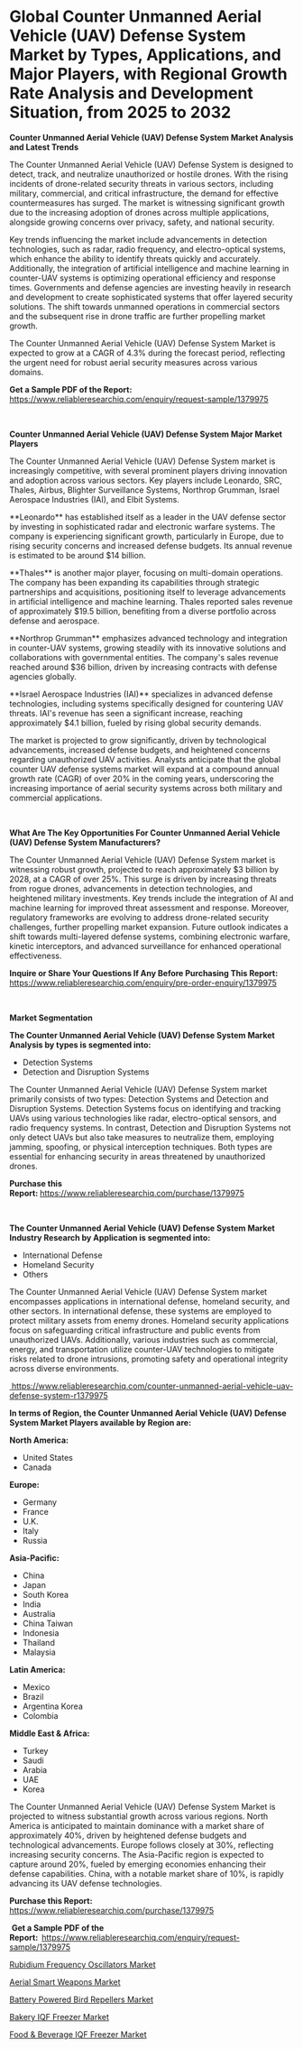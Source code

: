 <p><h1>Global Counter Unmanned Aerial Vehicle (UAV) Defense System Market by Types, Applications, and Major Players, with Regional Growth Rate Analysis and Development Situation, from 2025 to 2032</h1></p><p><strong>Counter Unmanned Aerial Vehicle (UAV) Defense System Market Analysis and Latest Trends</strong></p>
<p><p>The Counter Unmanned Aerial Vehicle (UAV) Defense System is designed to detect, track, and neutralize unauthorized or hostile drones. With the rising incidents of drone-related security threats in various sectors, including military, commercial, and critical infrastructure, the demand for effective countermeasures has surged. The market is witnessing significant growth due to the increasing adoption of drones across multiple applications, alongside growing concerns over privacy, safety, and national security.</p><p>Key trends influencing the market include advancements in detection technologies, such as radar, radio frequency, and electro-optical systems, which enhance the ability to identify threats quickly and accurately. Additionally, the integration of artificial intelligence and machine learning in counter-UAV systems is optimizing operational efficiency and response times. Governments and defense agencies are investing heavily in research and development to create sophisticated systems that offer layered security solutions. The shift towards unmanned operations in commercial sectors and the subsequent rise in drone traffic are further propelling market growth. </p><p>The Counter Unmanned Aerial Vehicle (UAV) Defense System Market is expected to grow at a CAGR of 4.3% during the forecast period, reflecting the urgent need for robust aerial security measures across various domains.</p></p>
<p><strong>Get a Sample PDF of the Report:&nbsp;</strong> <a href="https://www.reliableresearchiq.com/enquiry/request-sample/1379975?utm_campaign=1896&utm_medium=2&utm_source=Github&utm_content=ia&utm_term=24022025&utm_id=counter-unmanned-aerial-vehicle-uav-defense-system">https://www.reliableresearchiq.com/enquiry/request-sample/1379975</a></p>
<p>&nbsp;</p>
<p><strong>Counter Unmanned Aerial Vehicle (UAV) Defense System Major Market Players</strong></p>
<p><p>The Counter Unmanned Aerial Vehicle (UAV) Defense System market is increasingly competitive, with several prominent players driving innovation and adoption across various sectors. Key players include Leonardo, SRC, Thales, Airbus, Blighter Surveillance Systems, Northrop Grumman, Israel Aerospace Industries (IAI), and Elbit Systems.</p><p>**Leonardo** has established itself as a leader in the UAV defense sector by investing in sophisticated radar and electronic warfare systems. The company is experiencing significant growth, particularly in Europe, due to rising security concerns and increased defense budgets. Its annual revenue is estimated to be around $14 billion.</p><p>**Thales** is another major player, focusing on multi-domain operations. The company has been expanding its capabilities through strategic partnerships and acquisitions, positioning itself to leverage advancements in artificial intelligence and machine learning. Thales reported sales revenue of approximately $19.5 billion, benefiting from a diverse portfolio across defense and aerospace.</p><p>**Northrop Grumman** emphasizes advanced technology and integration in counter-UAV systems, growing steadily with its innovative solutions and collaborations with governmental entities. The company's sales revenue reached around $36 billion, driven by increasing contracts with defense agencies globally.</p><p>**Israel Aerospace Industries (IAI)** specializes in advanced defense technologies, including systems specifically designed for countering UAV threats. IAI's revenue has seen a significant increase, reaching approximately $4.1 billion, fueled by rising global security demands.</p><p>The market is projected to grow significantly, driven by technological advancements, increased defense budgets, and heightened concerns regarding unauthorized UAV activities. Analysts anticipate that the global counter UAV defense systems market will expand at a compound annual growth rate (CAGR) of over 20% in the coming years, underscoring the increasing importance of aerial security systems across both military and commercial applications.</p></p>
<p>&nbsp;</p>
<p><strong>What Are The Key Opportunities For Counter Unmanned Aerial Vehicle (UAV) Defense System Manufacturers?</strong></p>
<p><p>The Counter Unmanned Aerial Vehicle (UAV) Defense System market is witnessing robust growth, projected to reach approximately $3 billion by 2028, at a CAGR of over 25%. This surge is driven by increasing threats from rogue drones, advancements in detection technologies, and heightened military investments. Key trends include the integration of AI and machine learning for improved threat assessment and response. Moreover, regulatory frameworks are evolving to address drone-related security challenges, further propelling market expansion. Future outlook indicates a shift towards multi-layered defense systems, combining electronic warfare, kinetic interceptors, and advanced surveillance for enhanced operational effectiveness.</p></p>
<p><strong>Inquire or Share Your Questions If Any Before Purchasing This Report:</strong> <a href="https://www.reliableresearchiq.com/enquiry/pre-order-enquiry/1379975?utm_campaign=1896&utm_medium=2&utm_source=Github&utm_content=ia&utm_term=24022025&utm_id=counter-unmanned-aerial-vehicle-uav-defense-system">https://www.reliableresearchiq.com/enquiry/pre-order-enquiry/1379975</a></p>
<p>&nbsp;</p>
<p><strong>Market Segmentation</strong></p>
<p><strong>The Counter Unmanned Aerial Vehicle (UAV) Defense System Market Analysis by types is segmented into:</strong></p>
<p><ul><li>Detection Systems</li><li>Detection and Disruption Systems</li></ul></p>
<p><p>The Counter Unmanned Aerial Vehicle (UAV) Defense System market primarily consists of two types: Detection Systems and Detection and Disruption Systems. Detection Systems focus on identifying and tracking UAVs using various technologies like radar, electro-optical sensors, and radio frequency systems. In contrast, Detection and Disruption Systems not only detect UAVs but also take measures to neutralize them, employing jamming, spoofing, or physical interception techniques. Both types are essential for enhancing security in areas threatened by unauthorized drones.</p></p>
<p><strong>Purchase this Report:&nbsp;</strong><a href="https://www.reliableresearchiq.com/purchase/1379975?utm_campaign=1896&utm_medium=2&utm_source=Github&utm_content=ia&utm_term=24022025&utm_id=counter-unmanned-aerial-vehicle-uav-defense-system">https://www.reliableresearchiq.com/purchase/1379975</a></p>
<p>&nbsp;</p>
<p><strong>The Counter Unmanned Aerial Vehicle (UAV) Defense System Market Industry Research by Application is segmented into:</strong></p>
<p><ul><li>International Defense</li><li>Homeland Security</li><li>Others</li></ul></p>
<p><p>The Counter Unmanned Aerial Vehicle (UAV) Defense System market encompasses applications in international defense, homeland security, and other sectors. In international defense, these systems are employed to protect military assets from enemy drones. Homeland security applications focus on safeguarding critical infrastructure and public events from unauthorized UAVs. Additionally, various industries such as commercial, energy, and transportation utilize counter-UAV technologies to mitigate risks related to drone intrusions, promoting safety and operational integrity across diverse environments.</p></p>
<p><a href="https://www.reliableresearchiq.com/counter-unmanned-aerial-vehicle-uav-defense-system-r1379975?utm_campaign=1896&utm_medium=2&utm_source=Github&utm_content=ia&utm_term=24022025&utm_id=counter-unmanned-aerial-vehicle-uav-defense-system">&nbsp;https://www.reliableresearchiq.com/counter-unmanned-aerial-vehicle-uav-defense-system-r1379975</a></p>
<p><strong>In terms of Region, the Counter Unmanned Aerial Vehicle (UAV) Defense System Market Players available by Region are:</strong></p>
<p>
    <p> <strong> North America: </strong>
        <ul>
            <li>United States</li>
            <li>Canada</li>
        </ul>
        </p> 
    <p> <strong> Europe: </strong>
        <ul>
            <li>Germany</li>
            <li>France</li>
            <li>U.K.</li>
            <li>Italy</li>
            <li>Russia</li>
        </ul>
        </p> 
    <p> <strong> Asia-Pacific: </strong>
        <ul>
            <li>China</li>
            <li>Japan</li>
            <li>South Korea</li>
            <li>India</li>
            <li>Australia</li>
            <li>China Taiwan</li>
            <li>Indonesia</li>
            <li>Thailand</li>
            <li>Malaysia</li>
        </ul>
        </p> 
    <p> <strong> Latin America: </strong>
        <ul>
            <li>Mexico</li>
            <li>Brazil</li>
            <li>Argentina Korea</li>
            <li>Colombia</li>
        </ul>
        </p> 
    <p> <strong> Middle East & Africa: </strong>
        <ul>
            <li>Turkey</li>
            <li>Saudi</li>
            <li>Arabia</li>
            <li>UAE</li>
            <li>Korea</li>
        </ul>
    </p>
    </p>
<p><p>The Counter Unmanned Aerial Vehicle (UAV) Defense System Market is projected to witness substantial growth across various regions. North America is anticipated to maintain dominance with a market share of approximately 40%, driven by heightened defense budgets and technological advancements. Europe follows closely at 30%, reflecting increasing security concerns. The Asia-Pacific region is expected to capture around 20%, fueled by emerging economies enhancing their defense capabilities. China, with a notable market share of 10%, is rapidly advancing its UAV defense technologies.</p></p>
<p><strong>Purchase this Report: </strong><a href="https://www.reliableresearchiq.com/purchase/1379975?utm_campaign=1896&utm_medium=2&utm_source=Github&utm_content=ia&utm_term=24022025&utm_id=counter-unmanned-aerial-vehicle-uav-defense-system">https://www.reliableresearchiq.com/purchase/1379975</a></p>
<p>&nbsp;<strong>Get a Sample PDF of the Report:&nbsp;&nbsp;</strong><a href="https://www.reliableresearchiq.com/enquiry/request-sample/1379975?utm_campaign=1896&utm_medium=2&utm_source=Github&utm_content=ia&utm_term=24022025&utm_id=counter-unmanned-aerial-vehicle-uav-defense-system">https://www.reliableresearchiq.com/enquiry/request-sample/1379975</a></p>
<p><strong></strong></p>
<p><p><a href="https://github.com/ghimergela93/Market-Research-Report-List-1/blob/main/rubidium-frequency-oscillators-market.md?utm_campaign=1896&utm_medium=2&utm_source=Github&utm_content=ia&utm_term=24022025&utm_id=counter-unmanned-aerial-vehicle-uav-defense-system">Rubidium Frequency Oscillators Market</a></p><p><a href="https://github.com/dovbusmrking/Market-Research-Report-List-1/blob/main/aerial-smart-weapons-market.md?utm_campaign=1896&utm_medium=2&utm_source=Github&utm_content=ia&utm_term=24022025&utm_id=counter-unmanned-aerial-vehicle-uav-defense-system">Aerial Smart Weapons Market</a></p><p><a href="https://github.com/ogbadujonito22/Market-Research-Report-List-1/blob/main/battery-powered-bird-repellers-market.md?utm_campaign=1896&utm_medium=2&utm_source=Github&utm_content=ia&utm_term=24022025&utm_id=counter-unmanned-aerial-vehicle-uav-defense-system">Battery Powered Bird Repellers Market</a></p><p><a href="https://github.com/lemiranajd/Market-Research-Report-List-1/blob/main/bakery-iqf-freezer-market.md?utm_campaign=1896&utm_medium=2&utm_source=Github&utm_content=ia&utm_term=24022025&utm_id=counter-unmanned-aerial-vehicle-uav-defense-system">Bakery IQF Freezer Market</a></p><p><a href="https://github.com/pichuaadh0/Market-Research-Report-List-1/blob/main/food-beverage-iqf-freezer-market.md?utm_campaign=1896&utm_medium=2&utm_source=Github&utm_content=ia&utm_term=24022025&utm_id=counter-unmanned-aerial-vehicle-uav-defense-system">Food & Beverage IQF Freezer Market</a></p></p>